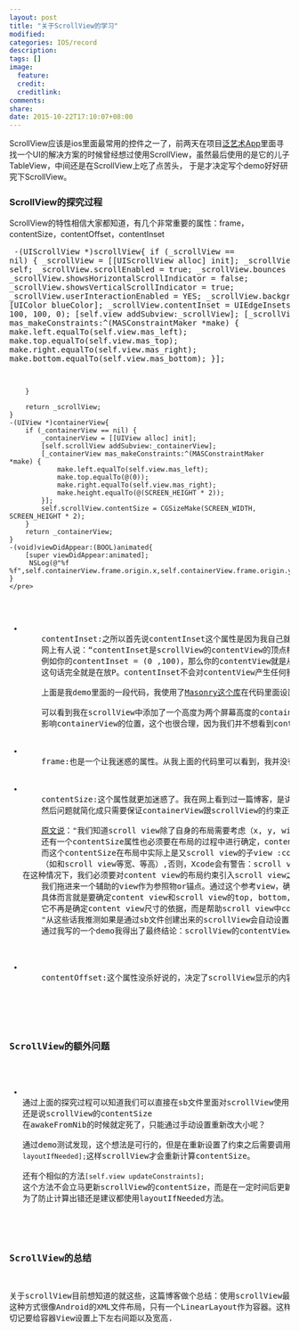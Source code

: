 ```yaml
---
layout: post
title: "关于ScrollView的学习"
modified:
categories: IOS/record
description:
tags: []
image:
  feature:
  credit:
  creditlink:
comments:
share:
date: 2015-10-22T17:10:07+08:00
---
```


ScrollView应该是ios里面最常用的控件之一了，前两天在项目<a href="https://www.9panart.com/html/passport/passport_login.html?ran=19406317709945142">泛艺术App</a>里面寻找一个UI的解决方案的时候曾经想过使用ScrollView，虽然最后使用的是它的儿子TableView，中间还是在ScrollView上吃了点苦头，
于是才决定写个demo好好研究下ScrollView。

### ScrollView的探究过程
ScrollView的特性相信大家都知道，有几个非常重要的属性：frame，contentSize，contentOffset，contentInset
    <pre class="brush:cpp">
    -(UIScrollView *)scrollView{
        if (_scrollView == nil) {
            _scrollView                 = [[UIScrollView alloc] init];
            _scrollView.delegate        = self;
            _scrollView.scrollEnabled   = true;
            _scrollView.bounces         = true;
            _scrollView.showsHorizontalScrollIndicator  = false;
            _scrollView.showsVerticalScrollIndicator    = true;
            _scrollView.userInteractionEnabled          = YES;
            _scrollView.backgroundColor                 = [UIColor blueColor];
            _scrollView.contentInset                    = UIEdgeInsetsMake(100, 100, 100, 0);
            [self.view addSubview:_scrollView];
            [_scrollView mas_makeConstraints:^(MASConstraintMaker *make) {
                make.left.equalTo(self.view.mas_left);
                make.top.equalTo(self.view.mas_top);
                make.right.equalTo(self.view.mas_right);
                make.bottom.equalTo(self.view.mas_bottom);
            }];

        }

        return _scrollView;
    }
    -(UIView *)containerView{
        if (_containerView == nil) {
            _containerView = [[UIView alloc] init];
            [self.scrollView addSubview:_containerView];
            [_containerView mas_makeConstraints:^(MASConstraintMaker *make) {
                make.left.equalTo(self.view.mas_left);
                make.top.equalTo(@(0));
                make.right.equalTo(self.view.mas_right);
                make.height.equalTo(@(SCREEN_HEIGHT * 2));
            }];
            self.scrollView.contentSize = CGSizeMake(SCREEN_WIDTH, SCREEN_HEIGHT * 2);
        }
        return _containerView;
    }
    -(void)viewDidAppear:(BOOL)animated{
        [super viewDidAppear:animated];
         NSLog(@"%f %f",self.containerView.frame.origin.x,self.containerView.frame.origin.y);
    }
    </pre>
<ul>
<li>
    contentInset:之所以首先说contentInset这个属性是因为我自己就被网上很多不负责任的言论坑过。contentInset只是contentSize的四个边增加了一块区域，仅此而已。
    网上有人说：“contentInset是scrollView的contentView的顶点相对于scrollView的位置，
    例如你的contentInset = (0 ,100)，那么你的contentView就是从scrollView的(0 ,100)开始显示”
    这句话完全就是在放P。contentInset不会对contentView产生任何影响.</br>
    上面是我demo里面的一段代码，我使用了<a href="https://github.com/SnapKit/Masonry">Masonry这个库</a>在代码里面设置约束，比IOS自带的接口方便好用几百倍。</br>
    可以看到我在scrollView中添加了一个高度为两个屏幕高度的containerView，并且设置了contentSize和contentInset。结果打印出来的containerView的坐标是(0,0)。也就是说contentInset并不会
    影响containerView的位置，这个也很合理，因为我们并不想看到contentInset，必然不能把containerView的坐标给改了，否则程序一开始显示的就会是contentInset的内容了。
</li>

<li>
    frame:也是一个让我迷惑的属性。从我上面的代码里可以看到，我并没有明确的设置frame，由此可以得出结论：frame可以通过scrollView的约束条件来设置，这无疑是一个好消息。
</li>

<li>
    contentSize:这个属性就更加迷惑了。我在网上看到过一篇博客，是讲如何对scrollView使用autoLayout。博客里面的代码很简单，一个scrollView包含一个containerView，然后在containerView里面添加子View。
    然后问题就简化成只需要保证containerView跟scrollView的约束正确，containerView里面的内容布局跟普通的布局一样。</br>
    <a href="http://www.cocoachina.com/ios/20141011/9871.html">原文说</a>："我们知道scroll view除了自身的布局需要考虑（x, y, width, height）外，
    还有一个contentSize属性也必须要在布局的过程中进行确定，contentSize是UIScrollView用于确定它所 要展示的内容尺寸的大小，
    而这个contentSize在布局中实际上是又scroll view的子view :content view的宽和高实现的，注意：我们不能将content view的宽和高的约束设定为由scroll view决定
    （如和scroll view等宽、等高）,否则，Xcode会有警告：scroll view的content size不确定！</br>在这种情况下，我们必须要对content view的布局约束引入scroll view之外其他参照物，
    我们拖进来一个辅助的view作为参照物or锚点。通过这个参考view，确定content view的宽度和高度，尽管content view的尺寸可以不依赖于scroll view，但我们还不得不设定content view 和其父view的关系：
    具体而言就是要确定content view和scroll view的top, bottom, leading和trailing contstraints，这个地方可能比较具有迷惑性，原因是苹果对于这四个约束的使用在scroll view中做了变化：
    它不再是确定content view尺寸的依据，而是帮助scroll view中content view四周的边界（or你可以理解为留白），进而确定scroll view的contentSize属性
    "从这些话我推测如果是通过sb文件创建出来的scrollView会自动设置contentSize大小，问题是这个大小是怎么确定的，是不是就真的是scrollView里面所有内容的大小，还是scrollView的frame大小。
    通过我写的一个demo我得出了最终结论：scrollView的contentView是根据里面所有内容的大小设定的。

</li>

<li>
    contentOffset:这个属性没杀好说的，决定了scrollView显示的内容的起始点。
</li>

</ul>

### ScrollView的额外问题
<ul>
<li>
通过上面的探究过程可以知道我们可以直接在sb文件里面对scrollView使用autoLayout。由此引发了我一个疑问，能够通过修改containerView的高度约束来修改scrollView的contentSize么？
还是说scrollView的contentSize
在awakeFromNib的时候就定死了，只能通过手动设置重新改大小呢？</br>
通过demo测试发现，这个想法是可行的，但是在重新设置了约束之后需要调用<code>[self.view layoutIfNeeded];</code>这样scrollView才会重新计算contentSize。</br>
还有个相似的方法<code>[self.view updateConstraints];</code>这个方法不会立马更新scrollView的contentSize，而是在一定时间后更新，我猜测这个时间应该就是更新UI的动画时间。
为了防止计算出错还是建议都使用layoutIfNeeded方法。
</li>
</ul>

### ScrollView的总结
关于scrollView目前想知道的就这些，这篇博客做个总结：使用scrollView最好是只添加一个UIView作为容器View，然后再在这个容器View里面设置你的布局。
这种方式很像Android的XML文件布局，只有一个LinearLayout作为容器。这样做的好处就是更改contentSize非常方便，直接修改容器View的高度约束，然后调用layoutIfNeeded方法就可。
切记要给容器View设置上下左右间距以及宽高.


